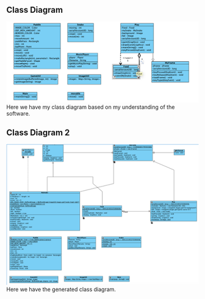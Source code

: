 ## Class Diagram
![](/src/main/resources/ClassDiagram1.png)
Here we have my class diagram based on my understanding of the software.
## Class Diagram 2
![](/src/main/resources/ClassDiagram2.png)
Here we have the generated class diagram.